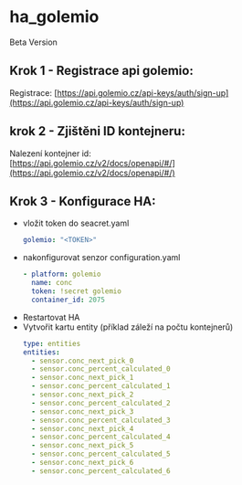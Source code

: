 # ha_golemio
Beta Version  
## Krok 1 - Registrace api golemio:
Registrace: [https://api.golemio.cz/api-keys/auth/sign-up](https://api.golemio.cz/api-keys/auth/sign-up)  
## krok 2 - Zjištěni ID kontejneru:
Nalezení kontejner id:  
[https://api.golemio.cz/v2/docs/openapi/#/](https://api.golemio.cz/v2/docs/openapi/#/)

## Krok 3 - Konfigurace HA:  
- vložit token do seacret.yaml
	```yaml 
	golemio: "<TOKEN>"
	```
- nakonfigurovat senzor configuration.yaml
	```yaml 
	- platform: golemio
	  name: conc
	  token: !secret golemio
	  container_id: 2075
	```
- Restartovat HA
- Vytvořit kartu entity (příklad záleží na počtu kontejnerů)
	```yaml 
	type: entities
	entities:
	  - sensor.conc_next_pick_0
	  - sensor.conc_percent_calculated_0
	  - sensor.conc_next_pick_1
	  - sensor.conc_percent_calculated_1
	  - sensor.conc_next_pick_2
	  - sensor.conc_percent_calculated_2
	  - sensor.conc_next_pick_3
	  - sensor.conc_percent_calculated_3
	  - sensor.conc_next_pick_4
	  - sensor.conc_percent_calculated_4
	  - sensor.conc_next_pick_5
	  - sensor.conc_percent_calculated_5
	  - sensor.conc_next_pick_6
	  - sensor.conc_percent_calculated_6
	```
